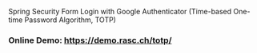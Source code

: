 Spring Security Form Login with Google Authenticator (Time-based One-time Password Algorithm, TOTP)

### Online Demo: https://demo.rasc.ch/totp/
